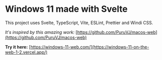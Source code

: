 # Windows 11 made with Svelte

This project uses Svelte, TypeScript, Vite, ESLint, Prettier and Windi CSS.

*It's inspired by this amazing work:* [https://github.com/PuruVJ/macos-web](https://github.com/PuruVJ/macos-web)

**Try it here:** [https://windows-11-web.com/](https://windows-11-on-the-web-1-2.vercel.app/)
